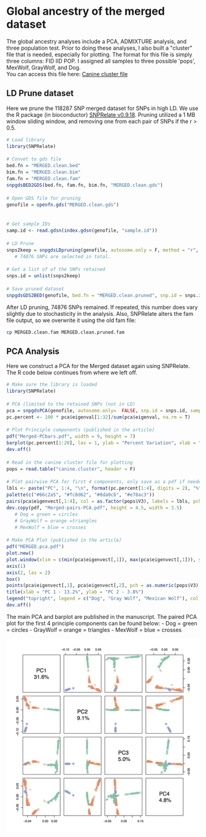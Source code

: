 # Global ancestry of the merged dataset
The global ancestry analyses include a PCA, ADMIXTURE analysis, and three population test.  Prior to doing these analyses, I also built a "cluster" file that is needed, especially for plotting.  The format for this file is simply three columns: FID   IID   POP.  I assigned all samples to three possible 'pops', MexWolf, GrayWolf, and Dog.  
You can access this file here:
[Canine cluster file](./Data/canine.cluster)

## LD Prune dataset
Here we prune the 118287 SNP merged dataset for SNPs in high LD.  We use the R package (in bioconductor) [SNPRelate v0.9.18](http://bioconductor.org/packages/release/bioc/html/SNPRelate.html).  Pruning utilized a 1 MB window sliding window, and removing one from each pair of SNPs if the r > 0.5.

```R
# Load library
library(SNPRelate)

# Convet to gds file
bed.fn = "MERGED.clean.bed"
bim.fn = "MERGED.clean.bim"
fam.fn = "MERGED.clean.fam"
snpgdsBED2GDS(bed.fn, fam.fn, bim.fn, "MERGED.clean.gds")

# Open GDS file for pruning
genofile = openfn.gds("MERGED.clean.gds")


# Get sample IDs
samp.id <- read.gdsn(index.gdsn(genofile, "sample.id"))

# LD Prune 
snps2keep = snpgdsLDpruning(genofile, autosome.only = F, method = "r", slide.max.bp = 1000000, verbose = T, ld.threshold = 0.5, sample.id = samp.id)
   # 74876 SNPs are selected in total.

# Get a list of of the SNPs retained
snps.id = unlist(snps2keep)

# Save pruned dataset
snpgdsGDS2BED(genofile, bed.fn = "MERGED.clean.pruned", snp.id = snps.id)
```
After LD pruning, 74876 SNPs remained.  If repeated, this number does vary slightly due to stochasticity in the analysis. Also, SNPRelate alters the fam file output, so we overwrite it using the old fam file:

```bash
cp MERGED.clean.fam MERGED.clean.pruned.fam
```

## PCA Analysis
Here we construct a PCA for the Merged dataset again using SNPRelate.  The R code below continues from where we left off.

```R
# Make sure the library is loaded
library(SNPRelate)

# PCA (limited to the retained SNPs (not in LD)
pca = snpgdsPCA(genofile, autosome.only=  FALSE, snp.id = snps.id, sample.id = samp.id)
pc.percent <- 100 * pca$eigenval[1:32]/sum(pca$eigenval, na.rm = T)

# Plot Principle components (published in the article)
pdf("Merged-PCbars.pdf", width = 9, height = 7)
barplot(pc.percent[1:20], las = 1, ylab = "Percent Variation", xlab = "Principle Component", names.arg = c(1:20), ylim = c(0,15), axis.lty = 1)
dev.off()

# Read in the canine cluster file for plotting
pops = read.table("canine.cluster", header = F)

# Plot pairwise PCA for first 4 components, only save as a pdf if needed later
lbls <- paste("PC", 1:4, "\n", format(pc.percent[1:4], digits = 2), "%", sep = "")
palette(c("#66c2a5", "#fc8d62", "#8da0cb", "#e78ac3"))
pairs(pca$eigenvect[,1:4], col = as.factor(pops$V3), labels = lbls, pch = as.numeric(pops$V3))
dev.copy(pdf, "Merged-pairs-PCA.pdf", height = 4.5, width = 3.5)
   # Dog = green = circles
   # GrayWolf = orange =triangles
   # MexWolf = blue = crosses

# Make PCA Plot (published in the article)
pdf("MERGED.pca.pdf")
plot.new()
plot.window(xlim = c(min(pca$eigenvect[,1]), max(pca$eigenvect[,1])), ylim = c(min(pca$eigenvect[,2]), max(pca$eigenvect[,2])))
axis(1)
axis(2, las = 2)
box()
points(pca$eigenvect[,1], pca$eigenvect[,2], pch = as.numeric(pops$V3), col = as.factor(pops$V3))
title(xlab = "PC 1 - 13.2%", ylab = "PC 2 - 3.8%")
legend("topright", legend = c("Dog", "Gray Wolf", "Mexican Wolf"), col = c(1:3), pch = c(1:3), bty = 'n')
dev.off()
```

The main PCA and barplot are published in the manuscript.  The paired PCA plot for the first 4 principle components can be found below:
    - Dog = green = circles
    - GrayWolf = orange = triangles
    - MexWolf = blue = crosses

![Paired-PCA](./Data/Merged-pairs-PCA.png)




